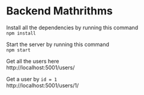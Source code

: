# Backend Mathrithms

Install all the dependencies by running this command  
`npm install`

Start the server by running this command  
`npm start`

Get all the users here  
http://localhost:5001/users/

Get a user by `id = 1`  
http://localhost:5001/users/1/

